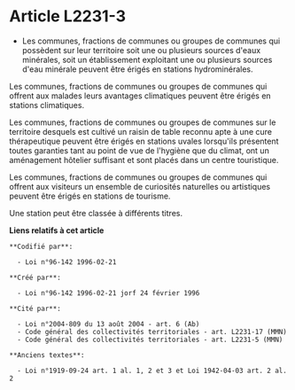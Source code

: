 # Article L2231-3

- Les communes, fractions de communes ou groupes de communes qui possèdent sur leur territoire soit une ou plusieurs sources
d'eaux minérales, soit un établissement exploitant une ou plusieurs sources d'eau minérale peuvent être érigés en stations
hydrominérales.

Les communes, fractions de communes ou groupes de communes qui offrent aux malades leurs avantages climatiques peuvent être
érigés en stations climatiques.

Les communes, fractions de communes ou groupes de communes sur le territoire desquels est cultivé un raisin de table reconnu
apte à une cure thérapeutique peuvent être érigés en stations uvales lorsqu'ils présentent toutes garanties tant au point de
vue de l'hygiène que du climat, ont un aménagement hôtelier suffisant et sont placés dans un centre touristique.

Les communes, fractions de communes ou groupes de communes qui offrent aux visiteurs un ensemble de curiosités naturelles ou
artistiques peuvent être érigés en stations de tourisme.

Une station peut être classée à différents titres.

**Liens relatifs à cet article**

	**Codifié par**:

	  - Loi n°96-142 1996-02-21

	**Créé par**:

	  - Loi n°96-142 1996-02-21 jorf 24 février 1996

	**Cité par**:

	  - Loi n°2004-809 du 13 août 2004 - art. 6 (Ab)
	  - Code général des collectivités territoriales - art. L2231-17 (MMN)
	  - Code général des collectivités territoriales - art. L2231-5 (MMN)

	**Anciens textes**:

	  - Loi n°1919-09-24 art. 1 al. 1, 2 et 3 et Loi 1942-04-03 art. 2 al. 2
